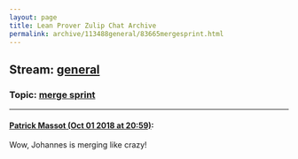 ```yaml
---
layout: page
title: Lean Prover Zulip Chat Archive 
permalink: archive/113488general/83665mergesprint.html
---
```


## Stream: [general](index.html)
### Topic: [merge sprint](83665mergesprint.html)

---

#### [Patrick Massot (Oct 01 2018 at 20:59)](https://leanprover.zulipchat.com/#narrow/stream/113488-general/topic/merge%20sprint/near/134989749):
Wow, Johannes is merging like crazy!

